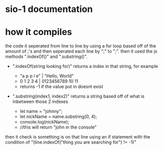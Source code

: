 # sio-1  documentation
# how it compiles
the code it seperated from line to line by using a for loop based off of the amount of ;'s and then seperated each line by ";" to ";".
then it used the js methods ".indexOf()" and ".substring()".

 - ".indexOf(string looking for)" returns a index in that string, for example
    - "a p p l e" | "Hello, World"
    -  0 1 2 3 4  |  0123456789 10 11
    -  returns -1 if the value put in doesnt exist

 -  ".substring(index1, index2)" returns a string based off of what is inbetween those 2 indexes
    - let name = "johnny";
    - let nickName = name.substring(0, 4);
    - console.log(nickName);
    - //this will return "john in the console"

  then it check is something is on that line using an if statement with the condition of 
  "(line.indexOf("thing you are  searching for") != -1)"



  
